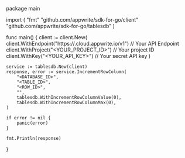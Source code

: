 package main

import (
    "fmt"
    "github.com/appwrite/sdk-for-go/client"
    "github.com/appwrite/sdk-for-go/tablesdb"
)

func main() {
    client := client.New(
        client.WithEndpoint("https://<REGION>.cloud.appwrite.io/v1") // Your API Endpoint
        client.WithProject("<YOUR_PROJECT_ID>") // Your project ID
        client.WithKey("<YOUR_API_KEY>") // Your secret API key
    )

    service := tablesdb.New(client)
    response, error := service.IncrementRowColumn(
        "<DATABASE_ID>",
        "<TABLE_ID>",
        "<ROW_ID>",
        "",
        tablesdb.WithIncrementRowColumnValue(0),
        tablesdb.WithIncrementRowColumnMax(0),
    )

    if error != nil {
        panic(error)
    }

    fmt.Println(response)
}
